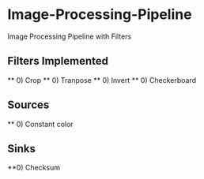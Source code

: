 # Image-Processing-Pipeline
Image Processing Pipeline with Filters




## Filters Implemented
** 0) Crop
** 0) Tranpose
** 0) Invert
** 0) Checkerboard


## Sources
** 0) Constant color


## Sinks
**0) Checksum
